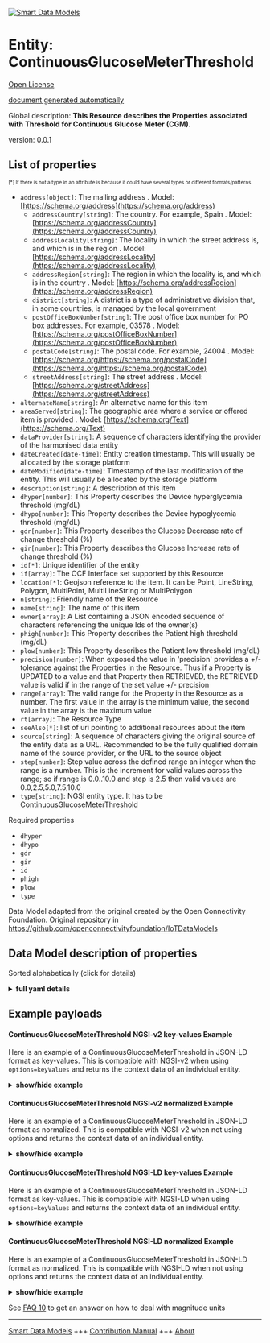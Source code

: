 <!-- 10-Header -->  
[![Smart Data Models](https://smartdatamodels.org/wp-content/uploads/2022/01/SmartDataModels_logo.png "Logo")](https://smartdatamodels.org)  
Entity: ContinuousGlucoseMeterThreshold  
=======================================<!-- /10-Header -->  
<!-- 15-License -->  
[Open License](https://github.com/smart-data-models//dataModel.OCF/blob/master/ContinuousGlucoseMeterThreshold/LICENSE.md)  
[document generated automatically](https://docs.google.com/presentation/d/e/2PACX-1vTs-Ng5dIAwkg91oTTUdt8ua7woBXhPnwavZ0FxgR8BsAI_Ek3C5q97Nd94HS8KhP-r_quD4H0fgyt3/pub?start=false&loop=false&delayms=3000#slide=id.gb715ace035_0_60)  
<!-- /15-License -->  
<!-- 20-Description -->  
Global description: **This Resource describes the Properties associated with Threshold for Continuous Glucose Meter (CGM).**  
version: 0.0.1  
<!-- /20-Description -->  
<!-- 30-PropertiesList -->  

## List of properties  

<sup><sub>[*] If there is not a type in an attribute is because it could have several types or different formats/patterns</sub></sup>  
- `address[object]`: The mailing address  . Model: [https://schema.org/address](https://schema.org/address)	- `addressCountry[string]`: The country. For example, Spain  . Model: [https://schema.org/addressCountry](https://schema.org/addressCountry)  
	- `addressLocality[string]`: The locality in which the street address is, and which is in the region  . Model: [https://schema.org/addressLocality](https://schema.org/addressLocality)  
	- `addressRegion[string]`: The region in which the locality is, and which is in the country  . Model: [https://schema.org/addressRegion](https://schema.org/addressRegion)  
	- `district[string]`: A district is a type of administrative division that, in some countries, is managed by the local government    
	- `postOfficeBoxNumber[string]`: The post office box number for PO box addresses. For example, 03578  . Model: [https://schema.org/postOfficeBoxNumber](https://schema.org/postOfficeBoxNumber)  
	- `postalCode[string]`: The postal code. For example, 24004  . Model: [https://schema.org/https://schema.org/postalCode](https://schema.org/https://schema.org/postalCode)  
	- `streetAddress[string]`: The street address  . Model: [https://schema.org/streetAddress](https://schema.org/streetAddress)  
- `alternateName[string]`: An alternative name for this item  - `areaServed[string]`: The geographic area where a service or offered item is provided  . Model: [https://schema.org/Text](https://schema.org/Text)- `dataProvider[string]`: A sequence of characters identifying the provider of the harmonised data entity  - `dateCreated[date-time]`: Entity creation timestamp. This will usually be allocated by the storage platform  - `dateModified[date-time]`: Timestamp of the last modification of the entity. This will usually be allocated by the storage platform  - `description[string]`: A description of this item  - `dhyper[number]`: This Property describes the Device hyperglycemia threshold (mg/dL)  - `dhypo[number]`: This Property describes the Device hypoglycemia threshold (mg/dL)  - `gdr[number]`: This Property describes the Glucose Decrease rate of change threshold (%)  - `gir[number]`: This Property describes the Glucose Increase rate of change threshold (%)  - `id[*]`: Unique identifier of the entity  - `if[array]`: The OCF Interface set supported by this Resource  - `location[*]`: Geojson reference to the item. It can be Point, LineString, Polygon, MultiPoint, MultiLineString or MultiPolygon  - `n[string]`: Friendly name of the Resource  - `name[string]`: The name of this item  - `owner[array]`: A List containing a JSON encoded sequence of characters referencing the unique Ids of the owner(s)  - `phigh[number]`: This Property describes the Patient high threshold (mg/dL)  - `plow[number]`: This Property describes the Patient low threshold (mg/dL)  - `precision[number]`: When exposed the value in 'precision' provides a +/- tolerance against the Properties in the Resource. Thus if a Property is UPDATED to a value and that Property then RETRIEVED, the RETRIEVED value is valid if in the range of the set value +/- precision  - `range[array]`: The valid range for the Property in the Resource as a number. The first value in the array is the minimum value, the second value in the array is the maximum value  - `rt[array]`: The Resource Type  - `seeAlso[*]`: list of uri pointing to additional resources about the item  - `source[string]`: A sequence of characters giving the original source of the entity data as a URL. Recommended to be the fully qualified domain name of the source provider, or the URL to the source object  - `step[number]`: Step value across the defined range an integer when the range is a number.  This is the increment for valid values across the range; so if range is 0.0..10.0 and step is 2.5 then valid values are 0.0,2.5,5.0,7.5,10.0  - `type[string]`: NGSI entity type. It has to be ContinuousGlucoseMeterThreshold  <!-- /30-PropertiesList -->  
<!-- 35-RequiredProperties -->  
Required properties  
- `dhyper`  - `dhypo`  - `gdr`  - `gir`  - `id`  - `phigh`  - `plow`  - `type`  <!-- /35-RequiredProperties -->  
<!-- 40-RequiredProperties -->  
Data Model adapted from the original created by the Open Connectivity Foundation. Original repository in https://github.com/openconnectivityfoundation/IoTDataModels  
<!-- /40-RequiredProperties -->  
<!-- 50-DataModelHeader -->  
## Data Model description of properties  
Sorted alphabetically (click for details)  
<!-- /50-DataModelHeader -->  
<!-- 60-ModelYaml -->  
<details><summary><strong>full yaml details</strong></summary>    
```yaml  
ContinuousGlucoseMeterThreshold:    
  description: This Resource describes the Properties associated with Threshold for Continuous Glucose Meter (CGM).    
  properties:    
    address:    
      description: The mailing address    
      properties:    
        addressCountry:    
          description: 'The country. For example, Spain'    
          type: string    
          x-ngsi:    
            model: https://schema.org/addressCountry    
            type: Property    
        addressLocality:    
          description: 'The locality in which the street address is, and which is in the region'    
          type: string    
          x-ngsi:    
            model: https://schema.org/addressLocality    
            type: Property    
        addressRegion:    
          description: 'The region in which the locality is, and which is in the country'    
          type: string    
          x-ngsi:    
            model: https://schema.org/addressRegion    
            type: Property    
        district:    
          description: 'A district is a type of administrative division that, in some countries, is managed by the local government'    
          type: string    
          x-ngsi:    
            type: Property    
        postOfficeBoxNumber:    
          description: 'The post office box number for PO box addresses. For example, 03578'    
          type: string    
          x-ngsi:    
            model: https://schema.org/postOfficeBoxNumber    
            type: Property    
        postalCode:    
          description: 'The postal code. For example, 24004'    
          type: string    
          x-ngsi:    
            model: https://schema.org/https://schema.org/postalCode    
            type: Property    
        streetAddress:    
          description: The street address    
          type: string    
          x-ngsi:    
            model: https://schema.org/streetAddress    
            type: Property    
        streetNr:    
          description: Number identifying a specific property on a public street    
          type: string    
          x-ngsi:    
            type: Property    
      type: object    
      x-ngsi:    
        model: https://schema.org/address    
        type: Property    
    alternateName:    
      description: An alternative name for this item    
      type: string    
      x-ngsi:    
        type: Property    
    areaServed:    
      description: The geographic area where a service or offered item is provided    
      type: string    
      x-ngsi:    
        model: https://schema.org/Text    
        type: Property    
    dataProvider:    
      description: A sequence of characters identifying the provider of the harmonised data entity    
      type: string    
      x-ngsi:    
        type: Property    
    dateCreated:    
      description: Entity creation timestamp. This will usually be allocated by the storage platform    
      format: date-time    
      type: string    
      x-ngsi:    
        type: Property    
    dateModified:    
      description: Timestamp of the last modification of the entity. This will usually be allocated by the storage platform    
      format: date-time    
      type: string    
      x-ngsi:    
        type: Property    
    description:    
      description: A description of this item    
      type: string    
      x-ngsi:    
        type: Property    
    dhyper:    
      description: This Property describes the Device hyperglycemia threshold (mg/dL)    
      minimum: 0.0    
      readOnly: false    
      type: number    
      x-ngsi:    
        type: Property    
    dhypo:    
      description: This Property describes the Device hypoglycemia threshold (mg/dL)    
      minimum: 0.0    
      readOnly: false    
      type: number    
      x-ngsi:    
        type: Property    
    gdr:    
      description: This Property describes the Glucose Decrease rate of change threshold (%)    
      minimum: 0.0    
      readOnly: false    
      type: number    
      x-ngsi:    
        type: Property    
    gir:    
      description: This Property describes the Glucose Increase rate of change threshold (%)    
      minimum: 0.0    
      readOnly: false    
      type: number    
      x-ngsi:    
        type: Property    
    id:    
      anyOf:    
        - description: Identifier format of any NGSI entity    
          maxLength: 256    
          minLength: 1    
          pattern: ^[\w\-\.\{\}\$\+\*\[\]`|~^@!,:\\]+$    
          type: string    
          x-ngsi:    
            type: Property    
        - description: Identifier format of any NGSI entity    
          format: uri    
          type: string    
          x-ngsi:    
            type: Property    
      description: Unique identifier of the entity    
      x-ngsi:    
        type: Property    
    if:    
      description: The OCF Interface set supported by this Resource    
      items:    
        enum:    
          - oic.if.rw    
          - oic.if.baseline    
        type: string    
      minItems: 1    
      readOnly: true    
      type: array    
      uniqueItems: true    
      x-ngsi:    
        type: Property    
    location:    
      description: 'Geojson reference to the item. It can be Point, LineString, Polygon, MultiPoint, MultiLineString or MultiPolygon'    
      oneOf:    
        - description: Geojson reference to the item. Point    
          properties:    
            bbox:    
              items:    
                type: number    
              minItems: 4    
              type: array    
            coordinates:    
              items:    
                type: number    
              minItems: 2    
              type: array    
            type:    
              enum:    
                - Point    
              type: string    
          required:    
            - type    
            - coordinates    
          title: GeoJSON Point    
          type: object    
          x-ngsi:    
            type: GeoProperty    
        - description: Geojson reference to the item. LineString    
          properties:    
            bbox:    
              items:    
                type: number    
              minItems: 4    
              type: array    
            coordinates:    
              items:    
                items:    
                  type: number    
                minItems: 2    
                type: array    
              minItems: 2    
              type: array    
            type:    
              enum:    
                - LineString    
              type: string    
          required:    
            - type    
            - coordinates    
          title: GeoJSON LineString    
          type: object    
          x-ngsi:    
            type: GeoProperty    
        - description: Geojson reference to the item. Polygon    
          properties:    
            bbox:    
              items:    
                type: number    
              minItems: 4    
              type: array    
            coordinates:    
              items:    
                items:    
                  items:    
                    type: number    
                  minItems: 2    
                  type: array    
                minItems: 4    
                type: array    
              type: array    
            type:    
              enum:    
                - Polygon    
              type: string    
          required:    
            - type    
            - coordinates    
          title: GeoJSON Polygon    
          type: object    
          x-ngsi:    
            type: GeoProperty    
        - description: Geojson reference to the item. MultiPoint    
          properties:    
            bbox:    
              items:    
                type: number    
              minItems: 4    
              type: array    
            coordinates:    
              items:    
                items:    
                  type: number    
                minItems: 2    
                type: array    
              type: array    
            type:    
              enum:    
                - MultiPoint    
              type: string    
          required:    
            - type    
            - coordinates    
          title: GeoJSON MultiPoint    
          type: object    
          x-ngsi:    
            type: GeoProperty    
        - description: Geojson reference to the item. MultiLineString    
          properties:    
            bbox:    
              items:    
                type: number    
              minItems: 4    
              type: array    
            coordinates:    
              items:    
                items:    
                  items:    
                    type: number    
                  minItems: 2    
                  type: array    
                minItems: 2    
                type: array    
              type: array    
            type:    
              enum:    
                - MultiLineString    
              type: string    
          required:    
            - type    
            - coordinates    
          title: GeoJSON MultiLineString    
          type: object    
          x-ngsi:    
            type: GeoProperty    
        - description: Geojson reference to the item. MultiLineString    
          properties:    
            bbox:    
              items:    
                type: number    
              minItems: 4    
              type: array    
            coordinates:    
              items:    
                items:    
                  items:    
                    items:    
                      type: number    
                    minItems: 2    
                    type: array    
                  minItems: 4    
                  type: array    
                type: array    
              type: array    
            type:    
              enum:    
                - MultiPolygon    
              type: string    
          required:    
            - type    
            - coordinates    
          title: GeoJSON MultiPolygon    
          type: object    
          x-ngsi:    
            type: GeoProperty    
      x-ngsi:    
        type: GeoProperty    
    n:    
      description: Friendly name of the Resource    
      maxLength: 64    
      readOnly: true    
      type: string    
      x-ngsi:    
        type: Property    
    name:    
      description: The name of this item    
      type: string    
      x-ngsi:    
        type: Property    
    owner:    
      description: A List containing a JSON encoded sequence of characters referencing the unique Ids of the owner(s)    
      items:    
        anyOf:    
          - description: Identifier format of any NGSI entity    
            maxLength: 256    
            minLength: 1    
            pattern: ^[\w\-\.\{\}\$\+\*\[\]`|~^@!,:\\]+$    
            type: string    
            x-ngsi:    
              type: Property    
          - description: Identifier format of any NGSI entity    
            format: uri    
            type: string    
            x-ngsi:    
              type: Property    
        description: Unique identifier of the entity    
        x-ngsi:    
          type: Property    
      type: array    
      x-ngsi:    
        type: Property    
    phigh:    
      description: This Property describes the Patient high threshold (mg/dL)    
      minimum: 0.0    
      readOnly: false    
      type: number    
      x-ngsi:    
        type: Property    
    plow:    
      description: This Property describes the Patient low threshold (mg/dL)    
      minimum: 0.0    
      readOnly: false    
      type: number    
      x-ngsi:    
        type: Property    
    precision:    
      description: 'When exposed the value in ''precision'' provides a +/- tolerance against the Properties in the Resource. Thus if a Property is UPDATED to a value and that Property then RETRIEVED, the RETRIEVED value is valid if in the range of the set value +/- precision'    
      readOnly: true    
      type: number    
      x-ngsi:    
        type: Property    
    range:    
      description: 'The valid range for the Property in the Resource as a number. The first value in the array is the minimum value, the second value in the array is the maximum value'    
      items:    
        type: number    
      maxItems: 2    
      minItems: 2    
      readOnly: true    
      type: array    
      x-ngsi:    
        type: Property    
    rt:    
      description: The Resource Type    
      items:    
        enum:    
          - oic.r.cgm.threshold    
        type: string    
      minItems: 1    
      readOnly: true    
      type: array    
      uniqueItems: true    
      x-ngsi:    
        type: Property    
    seeAlso:    
      description: list of uri pointing to additional resources about the item    
      oneOf:    
        - items:    
            format: uri    
            type: string    
          minItems: 1    
          type: array    
        - format: uri    
          type: string    
      x-ngsi:    
        type: Property    
    source:    
      description: 'A sequence of characters giving the original source of the entity data as a URL. Recommended to be the fully qualified domain name of the source provider, or the URL to the source object'    
      type: string    
      x-ngsi:    
        type: Property    
    step:    
      description: 'Step value across the defined range an integer when the range is a number.  This is the increment for valid values across the range; so if range is 0.0..10.0 and step is 2.5 then valid values are 0.0,2.5,5.0,7.5,10.0'    
      readOnly: true    
      type: number    
      x-ngsi:    
        type: Property    
    type:    
      description: NGSI entity type. It has to be ContinuousGlucoseMeterThreshold    
      enum:    
        - ContinuousGlucoseMeterThreshold    
      type: string    
      x-ngsi:    
        type: Property    
  required:    
    - plow    
    - phigh    
    - dhypo    
    - dhyper    
    - gir    
    - gdr    
    - id    
    - type    
  type: object    
  x-derived-from: https://raw.githubusercontent.com/openconnectivityfoundation/IoTDataModels/master/ContinuousGlucoseMeterThreshold.swagger.json    
  x-disclaimer: 'Redistribution and use in source and binary forms, with or without modification, are permitted  provided that the license conditions are met. Copyleft (c) 2022 Contributors to Smart Data Models Program'    
  x-license-url: https://github.com/smart-data-models/dataModel.OCF/blob/master/ContinuousGlucoseMeterThreshold/LICENSE.md    
  x-model-schema: https://smart-data-models.github.io/dataModel.OCF/ContinuousGlucoseMeterThreshold/schema.json    
  x-model-tags: OCF    
  x-version: 0.0.1    
```  
</details>    
<!-- /60-ModelYaml -->  
<!-- 70-MiddleNotes -->  
<!-- /70-MiddleNotes -->  
<!-- 80-Examples -->  
## Example payloads    
#### ContinuousGlucoseMeterThreshold NGSI-v2 key-values Example    
Here is an example of a ContinuousGlucoseMeterThreshold in JSON-LD format as key-values. This is compatible with NGSI-v2 when  using `options=keyValues` and returns the context data of an individual entity.  
<details><summary><strong>show/hide example</strong></summary>    
```json  
{  
  "id": "urn:ngsi-ld:ContinuousGlucoseMeterThreshold:id:CVLC:04532465",  
  "dateCreated": "2004-01-04T01:24:18Z",  
  "dateModified": "2002-01-05T16:59:18Z",  
  "source": "Pull most article nation radio official. Perhaps much recently above suffer knowledge. Box forget theory American room pass six thousand.",  
  "name": "My door old quite force. Position difficult man lose standard grow ground.",  
  "alternateName": "Many level ever nothing market officer discover. Interesting simply summer including apply. Soldier painting movie month always budget artist through.",  
  "description": "Stock one hot allow. Just consider out true. Property data compare send could family very billion.",  
  "dataProvider": "Station enough real green. Night strong final television yes.",  
  "owner": [  
    "urn:ngsi-ld:ContinuousGlucoseMeterThreshold:items:EIPO:90879168",  
    "urn:ngsi-ld:ContinuousGlucoseMeterThreshold:items:NTIT:46901124"  
  ],  
  "seeAlso": [  
    "urn:ngsi-ld:ContinuousGlucoseMeterThreshold:items:WRLC:85100790",  
    "urn:ngsi-ld:ContinuousGlucoseMeterThreshold:items:LKKG:98184784"  
  ],  
  "location": {  
    "type": "Point",  
    "coordinates": [  
      61.618817,  
      96.892198  
    ]  
  },  
  "address": {  
    "streetAddress": "Which opportunity expect grow. Time truth serious best product very. Yeah but million think seven good language.",  
    "addressLocality": "Finally talk enter personal medical above. Book senior yourself life second back.",  
    "addressRegion": "Bring value future cover meeting across station spring. Let kitchen leg game cover.",  
    "addressCountry": "Include present book best. Always along attack. Officer dog later decade light.",  
    "postalCode": "World probably until result detail window. Form himself design population war. Think black sell up discover month.",  
    "postOfficeBoxNumber": "Paper wall think focus. Figure threat material increase increase respond protect. Recently character reach see type."  
  },  
  "areaServed": "Start including movement trip. Machine moment light court. Own that once smile nation just. Push everything total save option investment manage.",  
  "plow": {  
    "type": "Property",  
    "value": 977.2  
  },  
  "phigh": {  
    "type": "Property",  
    "value": 381.1  
  },  
  "dhypo": {  
    "type": "Property",  
    "value": 879.9  
  },  
  "dhyper": {  
    "type": "Property",  
    "value": 851.2  
  },  
  "gir": {  
    "type": "Property",  
    "value": 711.2  
  },  
  "gdr": {  
    "type": "Property",  
    "value": 725.3  
  },  
  "rt": [  
    "oic.r.cgm.threshold",  
    "oic.r.cgm.threshold"  
  ],  
  "n": "Heart against through live size work. Apply vote system show sea.",  
  "if": [  
    "oic.if.rw",  
    "oic.if.rw"  
  ],  
  "range": [  
    776.5,  
    406.9  
  ],  
  "step": {  
    "type": "Property",  
    "value": 751.9  
  },  
  "precision": {  
    "type": "Property",  
    "value": 471.3  
  },  
  "type": "ContinuousGlucoseMeterThreshold"  
}  
```  
</details>  
#### ContinuousGlucoseMeterThreshold NGSI-v2 normalized Example    
Here is an example of a ContinuousGlucoseMeterThreshold in JSON-LD format as normalized. This is compatible with NGSI-v2 when not using options and returns the context data of an individual entity.  
<details><summary><strong>show/hide example</strong></summary>    
```json  
{  
  "id": {  
    "type": "string",  
    "value": "urn:ngsi-ld:ContinuousGlucoseMeterThreshold:id:CVLC:04532465"  
  },  
  "dateCreated": {  
    "format": "date-time",  
    "type": "string",  
    "value": "2004-01-04T01:24:18Z"  
  },  
  "dateModified": {  
    "format": "date-time",  
    "type": "string",  
    "value": "2002-01-05T16:59:18Z"  
  },  
  "source": {  
    "type": "string",  
    "value": "Pull most article nation radio official. Perhaps much recently above suffer knowledge. Box forget theory American room pass six thousand."  
  },  
  "name": {  
    "type": "string",  
    "value": "My door old quite force. Position difficult man lose standard grow ground."  
  },  
  "alternateName": {  
    "type": "string",  
    "value": "Many level ever nothing market officer discover. Interesting simply summer including apply. Soldier painting movie month always budget artist through."  
  },  
  "description": {  
    "type": "string",  
    "value": "Stock one hot allow. Just consider out true. Property data compare send could family very billion."  
  },  
  "dataProvider": {  
    "type": "string",  
    "value": "Station enough real green. Night strong final television yes."  
  },  
  "owner": {  
    "type": "array",  
    "value": [  
      "urn:ngsi-ld:ContinuousGlucoseMeterThreshold:items:EIPO:90879168",  
      "urn:ngsi-ld:ContinuousGlucoseMeterThreshold:items:NTIT:46901124"  
    ]  
  },  
  "seeAlso": {  
    "type": "array",  
    "value": [  
      "urn:ngsi-ld:ContinuousGlucoseMeterThreshold:items:WRLC:85100790",  
      "urn:ngsi-ld:ContinuousGlucoseMeterThreshold:items:LKKG:98184784"  
    ]  
  },  
  "location": {  
    "type": "object",  
    "value": {  
      "type": "Point",  
      "coordinates": [  
        61.618817,  
        96.892198  
      ]  
    }  
  },  
  "address": {  
    "type": "object",  
    "value": {  
      "streetAddress": "Which opportunity expect grow. Time truth serious best product very. Yeah but million think seven good language.",  
      "addressLocality": "Finally talk enter personal medical above. Book senior yourself life second back.",  
      "addressRegion": "Bring value future cover meeting across station spring. Let kitchen leg game cover.",  
      "addressCountry": "Include present book best. Always along attack. Officer dog later decade light.",  
      "postalCode": "World probably until result detail window. Form himself design population war. Think black sell up discover month.",  
      "postOfficeBoxNumber": "Paper wall think focus. Figure threat material increase increase respond protect. Recently character reach see type."  
    }  
  },  
  "areaServed": {  
    "type": "string",  
    "value": "Start including movement trip. Machine moment light court. Own that once smile nation just. Push everything total save option investment manage."  
  },  
  "plow": {  
    "type": "object",  
    "value": {  
      "type": "Property",  
      "value": 977.2  
    }  
  },  
  "phigh": {  
    "type": "object",  
    "value": {  
      "type": "Property",  
      "value": 381.1  
    }  
  },  
  "dhypo": {  
    "type": "object",  
    "value": {  
      "type": "Property",  
      "value": 879.9  
    }  
  },  
  "dhyper": {  
    "type": "object",  
    "value": {  
      "type": "Property",  
      "value": 851.2  
    }  
  },  
  "gir": {  
    "type": "object",  
    "value": {  
      "type": "Property",  
      "value": 711.2  
    }  
  },  
  "gdr": {  
    "type": "object",  
    "value": {  
      "type": "Property",  
      "value": 725.3  
    }  
  },  
  "rt": {  
    "type": "array",  
    "value": [  
      "oic.r.cgm.threshold",  
      "oic.r.cgm.threshold"  
    ]  
  },  
  "n": {  
    "type": "string",  
    "value": "Heart against through live size work. Apply vote system show sea."  
  },  
  "if": {  
    "type": "array",  
    "value": [  
      "oic.if.rw",  
      "oic.if.rw"  
    ]  
  },  
  "range": {  
    "type": "array",  
    "value": [  
      776.5,  
      406.9  
    ]  
  },  
  "step": {  
    "type": "object",  
    "value": {  
      "type": "Property",  
      "value": 751.9  
    }  
  },  
  "precision": {  
    "type": "object",  
    "value": {  
      "type": "Property",  
      "value": 471.3  
    }  
  },  
  "type": {  
    "type": "string",  
    "value": "ContinuousGlucoseMeterThreshold"  
  }  
}  
```  
</details>  
#### ContinuousGlucoseMeterThreshold NGSI-LD key-values Example    
Here is an example of a ContinuousGlucoseMeterThreshold in JSON-LD format as key-values. This is compatible with NGSI-LD when  using `options=keyValues` and returns the context data of an individual entity.  
<details><summary><strong>show/hide example</strong></summary>    
```json  
{  
    "id": "urn:ngsi-ld:ContinuousGlucoseMeterThreshold:id:CVLC:04532465",  
    "dateCreated": "2004-01-04T01:24:18Z",  
    "dateModified": "2002-01-05T16:59:18Z",  
    "source": "Pull most article nation radio official. Perhaps much recently above suffer knowledge. Box forget theory American room pass six thousand.",  
    "name": "My door old quite force. Position difficult man lose standard grow ground.",  
    "alternateName": "Many level ever nothing market officer discover. Interesting simply summer including apply. Soldier painting movie month always budget artist through.",  
    "description": "Stock one hot allow. Just consider out true. Property data compare send could family very billion.",  
    "dataProvider": "Station enough real green. Night strong final television yes.",  
    "owner": [  
        "urn:ngsi-ld:ContinuousGlucoseMeterThreshold:items:EIPO:90879168",  
        "urn:ngsi-ld:ContinuousGlucoseMeterThreshold:items:NTIT:46901124"  
    ],  
    "seeAlso": [  
        "urn:ngsi-ld:ContinuousGlucoseMeterThreshold:items:WRLC:85100790",  
        "urn:ngsi-ld:ContinuousGlucoseMeterThreshold:items:LKKG:98184784"  
    ],  
    "location": {  
        "type": "Point",  
        "coordinates": [  
            61.618817,  
            96.892198  
        ]  
    },  
    "address": {  
        "streetAddress": "Which opportunity expect grow. Time truth serious best product very. Yeah but million think seven good language.",  
        "addressLocality": "Finally talk enter personal medical above. Book senior yourself life second back.",  
        "addressRegion": "Bring value future cover meeting across station spring. Let kitchen leg game cover.",  
        "addressCountry": "Include present book best. Always along attack. Officer dog later decade light.",  
        "postalCode": "World probably until result detail window. Form himself design population war. Think black sell up discover month.",  
        "postOfficeBoxNumber": "Paper wall think focus. Figure threat material increase increase respond protect. Recently character reach see type."  
    },  
    "areaServed": "Start including movement trip. Machine moment light court. Own that once smile nation just. Push everything total save option investment manage.",  
    "plow": {  
        "type": "Property",  
        "value": 977.2  
    },  
    "phigh": {  
        "type": "Property",  
        "value": 381.1  
    },  
    "dhypo": {  
        "type": "Property",  
        "value": 879.9  
    },  
    "dhyper": {  
        "type": "Property",  
        "value": 851.2  
    },  
    "gir": {  
        "type": "Property",  
        "value": 711.2  
    },  
    "gdr": {  
        "type": "Property",  
        "value": 725.3  
    },  
    "rt": [  
        "oic.r.cgm.threshold",  
        "oic.r.cgm.threshold"  
    ],  
    "n": "Heart against through live size work. Apply vote system show sea.",  
    "if": [  
        "oic.if.rw",  
        "oic.if.rw"  
    ],  
    "range": [  
        776.5,  
        406.9  
    ],  
    "step": {  
        "type": "Property",  
        "value": 751.9  
    },  
    "precision": {  
        "type": "Property",  
        "value": 471.3  
    },  
    "type": "ContinuousGlucoseMeterThreshold",  
    "@context": [  
        "https://smartdatamodels.org/context.jsonld",  
        "https://raw.githubusercontent.com/smart-data-models/dataModel.OCF/master/context.jsonld"  
    ]  
}  
```  
</details>  
#### ContinuousGlucoseMeterThreshold NGSI-LD normalized Example    
Here is an example of a ContinuousGlucoseMeterThreshold in JSON-LD format as normalized. This is compatible with NGSI-LD when not using options and returns the context data of an individual entity.  
<details><summary><strong>show/hide example</strong></summary>    
```json  
{  
    "id": "urn:ngsi-ld:ContinuousGlucoseMeterThreshold:id:JNLC:20811520",  
    "dateCreated": {  
        "type": "Property",  
        "value": {  
            "@type": "DateTime",  
            "@value": "2014-10-06T01:57:51Z"  
        }  
    },  
    "dateModified": {  
        "type": "Property",  
        "value": {  
            "@type": "DateTime",  
            "@value": "2009-09-21T14:09:17Z"  
        }  
    },  
    "source": {  
        "type": "Property",  
        "value": "Contain check product major certainly. Quickly expect wait cost conference fund similar. Night or carry purpose of article."  
    },  
    "name": {  
        "type": "Property",  
        "value": "Bed close late gun. Later financial on. Both lose rather. Necessary mouth question."  
    },  
    "alternateName": {  
        "type": "Property",  
        "value": "Meet PM service water. Trade interesting consumer idea."  
    },  
    "description": {  
        "type": "Property",  
        "value": "Number lot edge whatever democratic. How total treat. Though not represent control leader marriage."  
    },  
    "dataProvider": {  
        "type": "Property",  
        "value": "Soldier different school far reality south charge. Piece exactly today gas loss thousand idea."  
    },  
    "owner": {  
        "type": "Property",  
        "value": [  
            "urn:ngsi-ld:ContinuousGlucoseMeterThreshold:items:OEJX:09311250",  
            "urn:ngsi-ld:ContinuousGlucoseMeterThreshold:items:QHQH:24761502"  
        ]  
    },  
    "seeAlso": {  
        "type": "Property",  
        "value": [  
            "urn:ngsi-ld:ContinuousGlucoseMeterThreshold:items:EANX:32862165"  
        ]  
    },  
    "location": {  
        "type": "Property",  
        "value": {  
            "type": "Point",  
            "coordinates": [  
                -14.737475,  
                -83.850391  
            ]  
        }  
    },  
    "address": {  
        "type": "Property",  
        "value": {  
            "streetAddress": "Send arm you yeah somebody. Blue along push wait.",  
            "addressLocality": "Billion central ask trade significant could eat. Again piece Mr. Mother upon quickly reach also.",  
            "addressRegion": "Media per contain bed type major. Open view social use see laugh. Party budget back. Program money protect.",  
            "addressCountry": "Quality sort course yard several agent. Activity throughout memory arm.",  
            "postalCode": "Guy effect computer less soon. Know never southern bar audience. Respond check share risk this story six. Age eight watch special everybody thank.",  
            "postOfficeBoxNumber": "Candidate happy natural. See wear case few."  
        }  
    },  
    "areaServed": {  
        "type": "Property",  
        "value": "Local across including real. Pattern resource everybody ability."  
    },  
    "plow": {  
        "type": "Property",  
        "value": 352.0  
    },  
    "phigh": {  
        "type": "Property",  
        "value": 410.6  
    },  
    "dhypo": {  
        "type": "Property",  
        "value": 472.3  
    },  
    "dhyper": {  
        "type": "Property",  
        "value": 117.2  
    },  
    "gir": {  
        "type": "Property",  
        "value": 650.9  
    },  
    "gdr": {  
        "type": "Property",  
        "value": 718.9  
    },  
    "rt": {  
        "type": "Property",  
        "value": [  
            "oic.r.cgm.threshold"  
        ]  
    },  
    "n": {  
        "type": "Property",  
        "value": "Story her eye key rich individual. Area avoid small these. Usually night health responsibility behind no ground. Design drive above discover."  
    },  
    "if": {  
        "type": "Property",  
        "value": [  
            "oic.if.baseline"  
        ]  
    },  
    "range": {  
        "type": "Property",  
        "value": [  
            641.4,  
            917.0  
        ]  
    },  
    "step": {  
        "type": "Property",  
        "value": 228.3  
    },  
    "precision": {  
        "type": "Property",  
        "value": 832.7  
    },  
    "type": "ContinuousGlucoseMeterThreshold",  
    "@context": [  
        "https://smartdatamodels.org/context.jsonld",  
        "https://raw.githubusercontent.com/smart-data-models/dataModel.OCF/master/context.jsonld"  
    ]  
}  
```  
</details><!-- /80-Examples -->  
<!-- 90-FooterNotes -->  
<!-- /90-FooterNotes -->  
<!-- 95-Units -->  
See [FAQ 10](https://smartdatamodels.org/index.php/faqs/) to get an answer on how to deal with magnitude units  
<!-- /95-Units -->  
<!-- 97-LastFooter -->  
---  
[Smart Data Models](https://smartdatamodels.org) +++ [Contribution Manual](https://bit.ly/contribution_manual) +++ [About](https://bit.ly/Introduction_SDM)<!-- /97-LastFooter -->  
